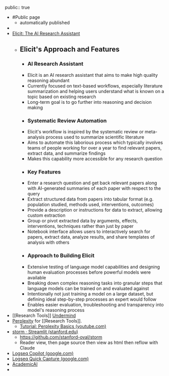 public:: true

- #Public page
	- automatically published
-
- [Elicit: The AI Research Assistant](https://elicit.com/)
	- ## Elicit's Approach and Features
		- ### AI Research Assistant
		- Elicit is an AI research assistant that aims to make high quality reasoning abundant
		- Currently focused on text-based workflows, especially literature summarization and helping users understand what is known on a topic based on existing research
		- Long-term goal is to go further into reasoning and decision making
		- ### Systematic Review Automation
		- Elicit's workflow is inspired by the systematic review or meta-analysis process used to summarize scientific literature
		- Aims to automate this laborious process which typically involves teams of people working for over a year to find relevant papers, extract data, and summarize findings
		- Makes this capability more accessible for any research question
		- ### Key Features
		- Enter a research question and get back relevant papers along with AI-generated summaries of each paper with respect to the query
		- Extract structured data from papers into tabular format (e.g. population studied, methods used, interventions, outcomes)
		- Provide a description or instructions for data to extract, allowing custom extraction
		- Group or pivot extracted data by arguments, effects, interventions, techniques rather than just by paper
		- Notebook interface allows users to interactively search for papers, extract data, analyze results, and share templates of analysis with others
		- ### Approach to Building Elicit
		- Extensive testing of language model capabilities and designing human evaluation processes before powerful models were available
		- Breaking down complex reasoning tasks into granular steps that language models can be trained on and evaluated against
		- Intentionally not just training a model on a large dataset, but defining ideal step-by-step processes an expert would follow
		- Enables easier evaluation, troubleshooting and transparency into model's reasoning process
- [[Research Tools]] [Undermind](https://www.undermind.ai/home/)
- [Perplexity](https://www.perplexity.ai/) for [[Research Tools]].
	- [Tutorial: Perplexity Basics (youtube.com)](https://www.youtube.com/watch?v=ue4NU-U-hAE)
- [storm · Streamlit (stanford.edu)](https://storm.genie.stanford.edu/)
	- https://github.com/stanford-oval/storm
	- Reader view, then page source then view as html then reflow with Claude
- [Logseq Copilot (google.com)](https://chromewebstore.google.com/detail/logseq-copilot/hihgfcgbmnbomabfdbajlbpnacndeihl?pli=1)
- [Logseq Quick Capture (google.com)](https://chromewebstore.google.com/detail/logseq-quick-capture/hdpmdgiddmjppbeahnglgagndmahlanc)
- [AcademicAI](https://www.academicai.io/)
-